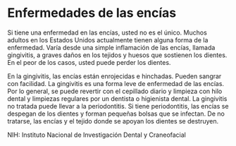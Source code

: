Enfermedades de las encías
==========================


Si tiene una enfermedad en las encías, usted no es el único. Muchos adultos en los Estados Unidos actualmente tienen alguna forma de la enfermedad. Varía desde una simple inflamación de las encías, llamada gingivitis, a graves daños en los tejidos y huesos que sostienen los dientes. En el peor de los casos, usted puede perder los dientes.


En la gingivitis, las encías están enrojecidas e hinchadas. Pueden sangrar con facilidad. La gingivitis es una forma leve de enfermedad de las encías. Por lo general, se puede revertir con el cepillado diario y limpieza con hilo dental y limpiezas regulares por un dentista o higienista dental. La gingivitis no tratada puede llevar a la periodontitis. Si tiene periodontitis, las encías se despegan de los dientes y forman pequeñas bolsas que se infectan. De no tratarse, las encías y el tejido donde se apoyan los dientes se destruyen.


NIH: Instituto Nacional de Investigación Dental y Craneofacial 

